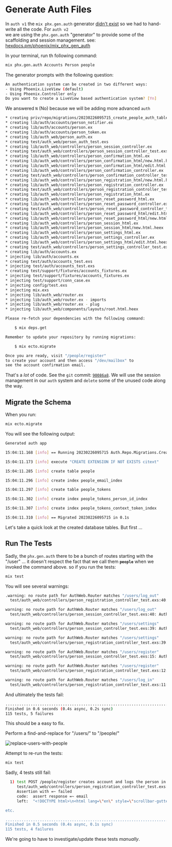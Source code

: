 # Generate Auth Files

In `auth v1` the `mix phx.gen.auth` generator 
[didn't exist](https://github.com/dwyl/auth/issues/207)
so we had to hand-write all the code. 
For `auth v2`  
we are using the `phx.gen.auth` "generator" 
to provide some of the scaffolding
and session management.
see:
[hexdocs.pm/phoenix/mix_phx_gen_auth](https://hexdocs.pm/phoenix/mix_phx_gen_auth.html)

In your terminal, run th following command: 

```sh
mix phx.gen.auth Accounts Person people
```

The generator prompts with the following question:

```sh
An authentication system can be created in two different ways:
- Using Phoenix.LiveView (default)
- Using Phoenix.Controller only
Do you want to create a LiveView based authentication system? [Yn]
```

We answered `N` (No) 
because we will be adding more advanced `auth` 

```sh
* creating priv/repo/migrations/20230226095715_create_people_auth_tables.exs
* creating lib/auth/accounts/person_notifier.ex
* creating lib/auth/accounts/person.ex
* creating lib/auth/accounts/person_token.ex
* creating lib/auth_web/person_auth.ex
* creating test/auth_web/person_auth_test.exs
* creating lib/auth_web/controllers/person_session_controller.ex
* creating test/auth_web/controllers/person_session_controller_test.exs
* creating lib/auth_web/controllers/person_confirmation_html.ex
* creating lib/auth_web/controllers/person_confirmation_html/new.html.heex
* creating lib/auth_web/controllers/person_confirmation_html/edit.html.heex
* creating lib/auth_web/controllers/person_confirmation_controller.ex
* creating test/auth_web/controllers/person_confirmation_controller_test.exs
* creating lib/auth_web/controllers/person_registration_html/new.html.heex
* creating lib/auth_web/controllers/person_registration_controller.ex
* creating test/auth_web/controllers/person_registration_controller_test.exs
* creating lib/auth_web/controllers/person_registration_html.ex
* creating lib/auth_web/controllers/person_reset_password_html.ex
* creating lib/auth_web/controllers/person_reset_password_controller.ex
* creating test/auth_web/controllers/person_reset_password_controller_test.exs
* creating lib/auth_web/controllers/person_reset_password_html/edit.html.heex
* creating lib/auth_web/controllers/person_reset_password_html/new.html.heex
* creating lib/auth_web/controllers/person_session_html.ex
* creating lib/auth_web/controllers/person_session_html/new.html.heex
* creating lib/auth_web/controllers/person_settings_html.ex
* creating lib/auth_web/controllers/person_settings_controller.ex
* creating lib/auth_web/controllers/person_settings_html/edit.html.heex
* creating test/auth_web/controllers/person_settings_controller_test.exs
* creating lib/auth/accounts.ex
* injecting lib/auth/accounts.ex
* creating test/auth/accounts_test.exs
* injecting test/auth/accounts_test.exs
* creating test/support/fixtures/accounts_fixtures.ex
* injecting test/support/fixtures/accounts_fixtures.ex
* injecting test/support/conn_case.ex
* injecting config/test.exs
* injecting mix.exs
* injecting lib/auth_web/router.ex
* injecting lib/auth_web/router.ex - imports
* injecting lib/auth_web/router.ex - plug
* injecting lib/auth_web/components/layouts/root.html.heex

Please re-fetch your dependencies with the following command:

    $ mix deps.get

Remember to update your repository by running migrations:

    $ mix ecto.migrate

Once you are ready, visit "/people/register"
to create your account and then access "/dev/mailbox" to
see the account confirmation email.
```

That's a _lot_ of code. 
See the `git` commit:
[`90086a8`](https://github.com/dwyl/auth/commit/90086a83c6968573f7d4c72b3882a247ac30112d).
We will use the session management 
in our `auth` system
and `delete` some of the unused code along the way. 


## Migrate the Schema

When you run:

```sh
mix ecto.migrate
```

You will see the following output:

```sh
Generated auth app

15:04:11.168 [info] == Running 20230226095715 Auth.Repo.Migrations.CreatePeopleAuthTables.change/0 forward

15:04:11.173 [info] execute "CREATE EXTENSION IF NOT EXISTS citext"

15:04:11.285 [info] create table people

15:04:11.296 [info] create index people_email_index

15:04:11.297 [info] create table people_tokens

15:04:11.302 [info] create index people_tokens_person_id_index

15:04:11.307 [info] create index people_tokens_context_token_index

15:04:11.310 [info] == Migrated 20230226095715 in 0.1s
```

Let's take a quick look
at the created database tables.
But first ...

## Run The Tests

Sadly, the `phx.gen.auth` 
there to be a bunch of routes starting with the "/user" ...
it doesn't respect the fact that we call them **`people`**
when we invoked the command above. 
so if you run the tests:

```sh
mix test
```

You will see several warnings:

```sh
.warning: no route path for AuthWeb.Router matches "/users/log_out"
  test/auth_web/controllers/person_registration_controller_test.exs:40: AuthWeb.PersonRegistrationControllerTest."test POST /people/register creates account and logs the person in"/1

warning: no route path for AuthWeb.Router matches "/users/log_out"
  test/auth_web/controllers/person_session_controller_test.exs:40: AuthWeb.PersonSessionControllerTest."test POST /people/log_in logs the person in"/1

warning: no route path for AuthWeb.Router matches "/users/settings"
  test/auth_web/controllers/person_session_controller_test.exs:39: AuthWeb.PersonSessionControllerTest."test POST /people/log_in logs the person in"/1

warning: no route path for AuthWeb.Router matches "/users/settings"
  test/auth_web/controllers/person_registration_controller_test.exs:39: AuthWeb.PersonRegistrationControllerTest."test POST /people/register creates account and logs the person in"/1

warning: no route path for AuthWeb.Router matches "/users/register"
  test/auth_web/controllers/person_session_controller_test.exs:15: AuthWeb.PersonSessionControllerTest."test GET /people/log_in renders log in page"/1

warning: no route path for AuthWeb.Router matches "/users/register"
  test/auth_web/controllers/person_registration_controller_test.exs:12: AuthWeb.PersonRegistrationControllerTest."test GET /people/register renders registration page"/1

warning: no route path for AuthWeb.Router matches "/users/log_in"
  test/auth_web/controllers/person_registration_controller_test.exs:11: AuthWeb.PersonRegistrationControllerTest."test GET /people/register renders registration page"/1
```

And ultimately the tests fail: 

```sh
...............................................................................
Finished in 0.6 seconds (0.4s async, 0.2s sync)
115 tests, 5 failures
```

This should be a easy to fix.

Perform a find-and-replace for "/users/" to "/people/"

![replace-users-with-people](https://user-images.githubusercontent.com/194400/223720287-98435204-8189-4baf-ab7b-a2a3f506b6dd.png)

Attempt to re-run the tests:

```sh
mix test
```

Sadly, 4 tests still fail:

```sh
  1) test POST /people/register creates account and logs the person in (AuthWeb.PersonRegistrationControllerTest)
     test/auth_web/controllers/person_registration_controller_test.exs:24
     Assertion with =~ failed
     code:  assert response =~ email
     left:  "<!DOCTYPE html>\n<html lang=\"en\" style=\"scrollbar-gutter: stable;\">\n  <head>\n etc.

etc.

.......................................................................
Finished in 0.5 seconds (0.4s async, 0.1s sync)
115 tests, 4 failures
```

We're going to have to investigate/update these tests _manually_.